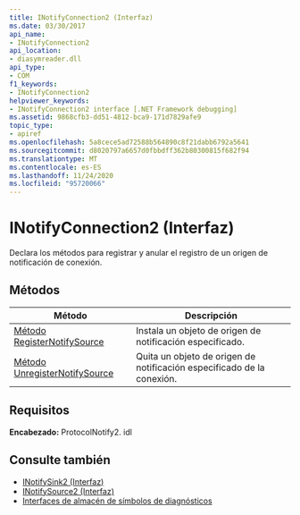 ```yaml
---
title: INotifyConnection2 (Interfaz)
ms.date: 03/30/2017
api_name:
- INotifyConnection2
api_location:
- diasymreader.dll
api_type:
- COM
f1_keywords:
- INotifyConnection2
helpviewer_keywords:
- INotifyConnection2 interface [.NET Framework debugging]
ms.assetid: 9868cfb3-dd51-4812-bca9-171d7829afe9
topic_type:
- apiref
ms.openlocfilehash: 5a8cece5ad72588b564890c8f21dabb6792a5641
ms.sourcegitcommit: d8020797a6657d0fbbdff362b80300815f682f94
ms.translationtype: MT
ms.contentlocale: es-ES
ms.lasthandoff: 11/24/2020
ms.locfileid: "95720066"
---
```

# <a name="inotifyconnection2-interface"></a>INotifyConnection2 (Interfaz)

Declara los métodos para registrar y anular el registro de un origen de notificación de conexión.  
  
## <a name="methods"></a>Métodos  
  
|Método|Descripción|  
|------------|-----------------|  
|[Método RegisterNotifySource](inotifyconnection2-registernotifysource-method.md)|Instala un objeto de origen de notificación especificado.|  
|[Método UnregisterNotifySource](inotifyconnection2-unregisternotifysource-method.md)|Quita un objeto de origen de notificación especificado de la conexión.|  
  
## <a name="requirements"></a>Requisitos  

 **Encabezado:** ProtocolNotify2. idl  
  
## <a name="see-also"></a>Consulte también

- [INotifySink2 (Interfaz)](inotifysink2-interface.md)
- [INotifySource2 (Interfaz)](inotifysource2-interface.md)
- [Interfaces de almacén de símbolos de diagnósticos](diagnostics-symbol-store-interfaces.md)
